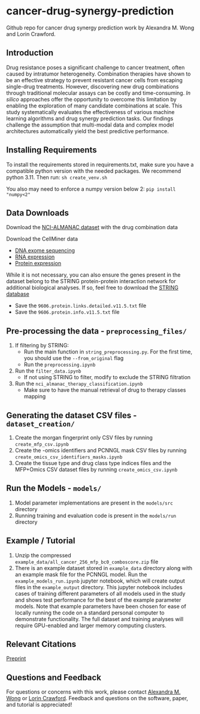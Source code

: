 # cancer-drug-synergy-prediction
Github repo for cancer drug synergy prediction work by Alexandra M. Wong and Lorin Crawford.

## Introduction ##

Drug resistance poses a significant challenge to cancer treatment, often caused by intratumor heterogeneity. Combination therapies have shown to be an effective strategy to prevent resistant cancer cells from escaping single-drug treatments. However, discovering new drug combinations through traditional molecular assays can be costly and time-consuming. _In silico_ approaches offer the opportunity to overcome this limitation by enabling the exploration of many candidate combinations at scale. This study systematically evaluates the effectiveness of various machine learning algorithms and drug synergy prediction tasks. Our findings challenge the assumption that multi-modal data and complex model architectures automatically yield the best predictive performance.

## Installing Requirements ##
To install the requirements stored in requirements.txt, make sure you have a compatible python version with the needed packages. We recommend python 3.11. Then run:
```sh create_venv.sh```

You also may need to enforce a numpy version below 2:
```pip install "numpy<2"```

## Data Downloads ##
Download the [NCI-ALMANAC dataset](https://wiki.nci.nih.gov/display/NCIDTPdata/NCI-ALMANAC) with the drug combination data

Download the CellMiner data
- [DNA exome sequencing](https://discover.nci.nih.gov/cellminer/download/processeddataset/nci60_DNA__Exome_Seq_none.zip)
- [RNA expression](https://discover.nci.nih.gov/cellminer/download/processeddataset/nci60_RNA__5_Platform_Gene_Transcript_Average_z_scores.zip)
- [Protein expression](https://discover.nci.nih.gov/cellminer/download/processeddataset/nci60_Protein__SWATH_(Mass_spectrometry)_Protein.zip)

While it is not necessary, you can also ensure the genes present in the dataset belong to the STRING protein-protein interaction network for additional biological analyses. If so, feel free to download the [STRING database](https://string-db.org/cgi/download?sessionId=b22Ezc67moU2)
- Save the `9606.protein.links.detailed.v11.5.txt` file
- Save the `9606.protein.info.v11.5.txt` file

## Pre-processing the data - `preprocessing_files/` ##
1. If filtering by STRING:
    - Run the main function in `string_preprocessing.py`. For the first time, you should use the `--from_original` flag
    - Run the `preprocessing.ipynb`
2. Run the `filter_data.ipynb`
    - If not using STRING to filter, modify to exclude the STRING filtration
3. Run the `nci_almanac_therapy_classification.ipynb`
    - Make sure to have the manual retrieval of drug to therapy classes mapping

## Generating the dataset CSV files - `dataset_creation/` ##
1. Create the morgan fingerprint only CSV files by running `create_mfp_csv.ipynb`
2. Create the -omics identifiers and PCNNGL mask CSV files by running `create_omics_csv_identifiers_masks.ipynb`
3. Create the tissue type and drug class type indices files and the MFP+Omics CSV dataset files by running `create_omics_csv.ipynb`

## Run the Models - `models/` ##
1. Model parameter implementations are present in the `models/src` directory
2. Running training and evaluation code is present in the `models/run` directory

## Example / Tutorial ##
1. Unzip the compressed `example_data/all_cancer_256_mfp_bc0_comboscore.zip` file
2. There is an example dataset stored in `example_data` directory along with an example mask file for the PCNNGL model. Run the `example_models_run.ipynb` jupyter notebook, which will create output files in the `example_output` directory. This jupyter notebook includes cases of training different parameters of all models used in the study and shows test performance for the best of the example parameter models. Note that example parameters have been chosen for ease of locally running the code on a standard personal computer to demonstrate functionality. The full dataset and training analyses will require GPU-enabled and larger memory computing clusters.

## Relevant Citations ##
[Preprint](https://www.biorxiv.org/content/10.1101/2024.12.24.630216v1)

## Questions and Feedback ##
For questions or concerns with this work, please contact [Alexandra M. Wong](mailto:alexandra_wong@brown.edu) or [Lorin Crawford](mailto:lcrawford@microsoft.com). Feedback and questions on the software, paper, and tutorial is appreciated!
